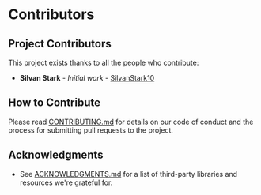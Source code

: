 # Contributors

## Project Contributors

This project exists thanks to all the people who contribute:

* **Silvan Stark** - *Initial work* - [SilvanStark10](https://github.com/SilvanStark10)

## How to Contribute

Please read [CONTRIBUTING.md](CONTRIBUTING.md) for details on our code of conduct and the process for submitting pull requests to the project.

## Acknowledgments

* See [ACKNOWLEDGMENTS.md](ACKNOWLEDGMENTS.md) for a list of third-party libraries and resources we're grateful for. 